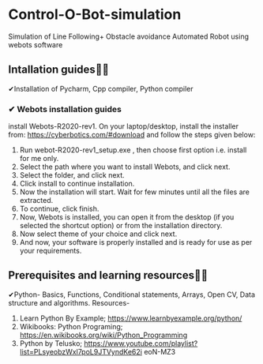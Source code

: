 # Control-O-Bot-simulation
Simulation of Line Following+ Obstacle avoidance Automated Robot using webots software
## Intallation guides🏁🏁
 ✔Installation of Pycharm, Cpp compiler, Python compiler
### ✔ Webots installation guides
 install Webots-R2020-rev1. On your laptop/desktop, install the installer from: https://cyberbotics.com/#download and follow the steps given below:  
1. Run webot-R2020-rev1_setup.exe , then choose first option i.e. install for me only. 
2. Select the path where you want to install Webots, and click next. 
3. Select the folder, and click next. 
4. Click install to continue installation. 
5. Now the installation will start. Wait for few minutes until all the files are extracted.
6. To continue, click finish.
7. Now, Webots is installed, you can open it from the desktop (if you selected the shortcut option) or from the installation directory.   
8. Now select theme of your choice and click next.
9. And now, your software is properly installed and is ready for use as per your requirements. 

## Prerequisites and learning resources🏁🏁
✔Python- Basics, Functions, Conditional statements, Arrays, Open CV, Data structure and algorithms.
Resources-
1. Learn Python By Example; https://www.learnbyexample.org/python/ 
2. Wikibooks: Python Programing; https://en.wikibooks.org/wiki/Python_Programming 
3. Python by Telusko; https://www.youtube.com/playlist?list=PLsyeobzWxl7poL9JTVyndKe62i eoN-MZ3 
 
 
 
 
 
 
 

